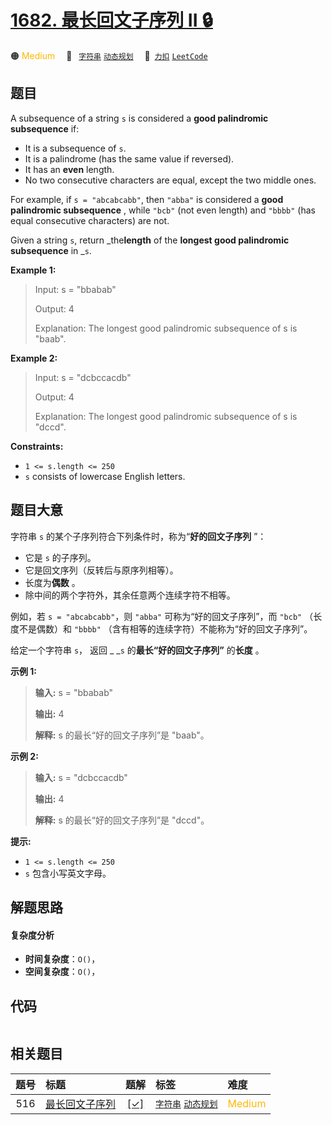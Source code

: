 # [1682. 最长回文子序列 II 🔒](https://2xiao.github.io/leetcode-js/problem/1682.html)

🟠 <font color=#ffb800>Medium</font>&emsp; 🔖&ensp; [`字符串`](/tag/string.md) [`动态规划`](/tag/dynamic-programming.md)&emsp; 🔗&ensp;[`力扣`](https://leetcode.cn/problems/longest-palindromic-subsequence-ii) [`LeetCode`](https://leetcode.com/problems/longest-palindromic-subsequence-ii)

## 题目

A subsequence of a string `s` is considered a **good palindromic subsequence**
if:

  * It is a subsequence of `s`.
  * It is a palindrome (has the same value if reversed).
  * It has an **even** length.
  * No two consecutive characters are equal, except the two middle ones.

For example, if `s = "abcabcabb"`, then `"abba"` is considered a **good
palindromic subsequence** , while `"bcb"` (not even length) and `"bbbb"` (has
equal consecutive characters) are not.

Given a string `s`, return _the**length** of the **longest good palindromic
subsequence** in _`s`.



**Example 1:**

> Input: s = "bbabab"
> 
> Output: 4
> 
> Explanation: The longest good palindromic subsequence of s is "baab".

**Example 2:**

> Input: s = "dcbccacdb"
> 
> Output: 4
> 
> Explanation: The longest good palindromic subsequence of s is "dccd".

**Constraints:**

  * `1 <= s.length <= 250`
  * `s` consists of lowercase English letters.


## 题目大意

字符串 `s` 的某个子序列符合下列条件时，称为“**好的回文子序列** ”：

  * 它是 `s` 的子序列。
  * 它是回文序列（反转后与原序列相等）。
  * 长度为**偶数** 。
  * 除中间的两个字符外，其余任意两个连续字符不相等。

例如，若 `s = "abcabcabb"`，则 `"abba"` 可称为“好的回文子序列”，而 `"bcb"` （长度不是偶数）和 `"bbbb"`
（含有相等的连续字符）不能称为“好的回文子序列”。

给定一个字符串 `s`， 返回 _ _`s` 的**最长“好的回文子序列”** 的**长度** 。



**示例 1:**

> 
> 
> 
> 
> 
> **输入:** s = "bbabab"
> 
> **输出:** 4
> 
> **解释:** s 的最长“好的回文子序列”是 "baab"。
> 
> 

**示例 2:**

> 
> 
> 
> 
> 
> **输入:** s = "dcbccacdb"
> 
> **输出:** 4
> 
> **解释:** s 的最长“好的回文子序列”是 "dccd"。
> 
> 



**提示:**

  * `1 <= s.length <= 250`
  * `s` 包含小写英文字母。


## 解题思路

#### 复杂度分析

- **时间复杂度**：`O()`，
- **空间复杂度**：`O()`，

## 代码

```javascript

```

## 相关题目

<!-- prettier-ignore -->
| 题号 | 标题 | 题解 | 标签 | 难度 |
| :------: | :------ | :------: | :------ | :------ |
| 516 | [最长回文子序列](https://leetcode.com/problems/longest-palindromic-subsequence) | [[✓]](/problem/0516.md) |  [`字符串`](/tag/string.md) [`动态规划`](/tag/dynamic-programming.md) | <font color=#ffb800>Medium</font> |